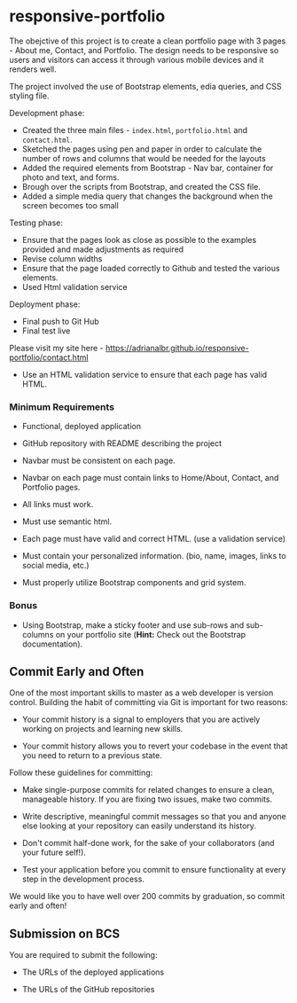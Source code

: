# responsive-portfolio


The obejctive of this project is to create a clean portfolio page with 3 pages - About me, Contact, and Portfolio. The design needs to be responsive so users and visitors can access it through various mobile devices and it renders well.

The project involved the use of Bootstrap elements, edia queries, and CSS styling file.

Development phase:
 - Created the three main files - `index.html`, `portfolio.html` and `contact.html`.
 - Sketched the pages using pen and paper in order to calculate the number of rows and columns that would be needed for the layouts
 - Added the required elements from Bootstrap - Nav bar, container for photo and text, and forms.
 - Brough over the scripts from Bootstrap, and created the CSS file.
 - Added a simple media query that changes the background when the screen becomes too small

 Testing phase:
 - Ensure that the pages look as close as possible to the examples provided and made adjustments as required
 - Revise column widths
 - Ensure that the page loaded correctly to Github and tested the various elements.
 - Used Html validation service

 Deployment phase:
 - Final push to Git Hub
 - Final test live

 Please visit my site here - https://adrianalbr.github.io/responsive-portfolio/contact.html





* Use an HTML validation service to ensure that each page has valid HTML.

### Minimum Requirements

* Functional, deployed application

* GitHub repository with README describing the project

* Navbar must be consistent on each page.

* Navbar on each page must contain links to Home/About, Contact, and Portfolio pages.

* All links must work.

* Must use semantic html.

* Each page must have valid and correct HTML. (use a validation service)

* Must contain your personalized information. (bio, name, images, links to social media, etc.)

* Must properly utilize Bootstrap components and grid system.


### Bonus

* Using Bootstrap, make a sticky footer and use sub-rows and sub-columns on your portfolio site (**Hint:** Check out the Bootstrap documentation).


## Commit Early and Often

One of the most important skills to master as a web developer is version control. Building the habit of committing via Git is important for two reasons:

* Your commit history is a signal to employers that you are actively working on projects and learning new skills.

* Your commit history allows you to revert your codebase in the event that you need to return to a previous state.

Follow these guidelines for committing:

* Make single-purpose commits for related changes to ensure a clean, manageable history. If you are fixing two issues, make two commits.

* Write descriptive, meaningful commit messages so that you and anyone else looking at your repository can easily understand its history.

* Don't commit half-done work, for the sake of your collaborators (and your future self!).

* Test your application before you commit to ensure functionality at every step in the development process.

We would like you to have well over 200 commits by graduation, so commit early and often!


## Submission on BCS

You are required to submit the following:

* The URLs of the deployed applications

* The URLs of the GitHub repositories


